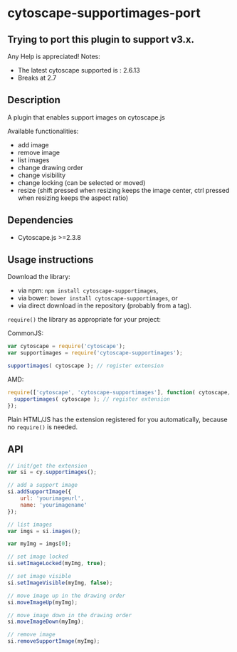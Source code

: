 cytoscape-supportimages-port
================================================================================
## Trying to port this plugin to support v3.x.
Any Help is appreciated!
Notes: 
 * The latest cytoscape supported is : 2.6.13
 * Breaks at 2.7





## Description

A plugin that enables support images on cytoscape.js

Available functionalities:
 * add image
 * remove image
 * list images
 * change drawing order
 * change visibility
 * change locking (can be selected or moved)
 * resize (shift pressed when resizing keeps the image center, ctrl pressed when resizing keeps the aspect ratio)


## Dependencies

 * Cytoscape.js >=2.3.8

## Usage instructions

Download the library:
 * via npm: `npm install cytoscape-supportimages`,
 * via bower: `bower install cytoscape-supportimages`, or
 * via direct download in the repository (probably from a tag).

`require()` the library as appropriate for your project:

CommonJS:
```js
var cytoscape = require('cytoscape');
var supportimages = require('cytoscape-supportimages');

supportimages( cytoscape ); // register extension
```

AMD:
```js
require(['cytoscape', 'cytoscape-supportimages'], function( cytoscape, supportimages ){
  supportimages( cytoscape ); // register extension
});
```

Plain HTML/JS has the extension registered for you automatically, because no `require()` is needed.


## API



```js
// init/get the extension
var si = cy.supportimages();

// add a support image
si.addSupportImage({
	url: 'yourimageurl',
	name: 'yourimagename'
});

// list images
var imgs = si.images();

var myImg = imgs[0];

// set image locked
si.setImageLocked(myImg, true);

// set image visible
si.setImageVisible(myImg, false);

// move image up in the drawing order
si.moveImageUp(myImg);

// move image down in the drawing order
si.moveImageDown(myImg);

// remove image
si.removeSupportImage(myImg);
```
